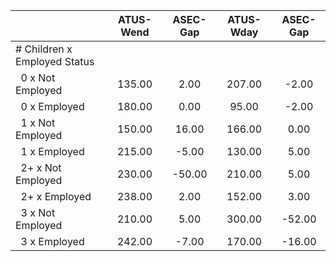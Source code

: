 
|                      |    ATUS-Wend |     ASEC-Gap |    ATUS-Wday |     ASEC-Gap |
| -------------------- | :----------: | :----------: | :----------: | :----------: |
| # Children x Employed Status |              |              |              |              |
| &nbsp;&nbsp;0 x Not Employed |       135.00 |         2.00 |       207.00 |        -2.00 |
| &nbsp;&nbsp;0 x Employed |       180.00 |         0.00 |        95.00 |        -2.00 |
| &nbsp;&nbsp;1 x Not Employed |       150.00 |        16.00 |       166.00 |         0.00 |
| &nbsp;&nbsp;1 x Employed |       215.00 |        -5.00 |       130.00 |         5.00 |
| &nbsp;&nbsp;2+ x Not Employed |       230.00 |       -50.00 |       210.00 |         5.00 |
| &nbsp;&nbsp;2+ x Employed |       238.00 |         2.00 |       152.00 |         3.00 |
| &nbsp;&nbsp;3 x Not Employed |       210.00 |         5.00 |       300.00 |       -52.00 |
| &nbsp;&nbsp;3 x Employed |       242.00 |        -7.00 |       170.00 |       -16.00 |

